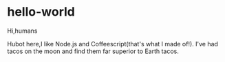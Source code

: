 # hello-world

Hi,humans

Hubot here,I like Node.js and Coffeescript(that's what I made of!).
I've had tacos on the moon and find them far superior to Earth tacos.

